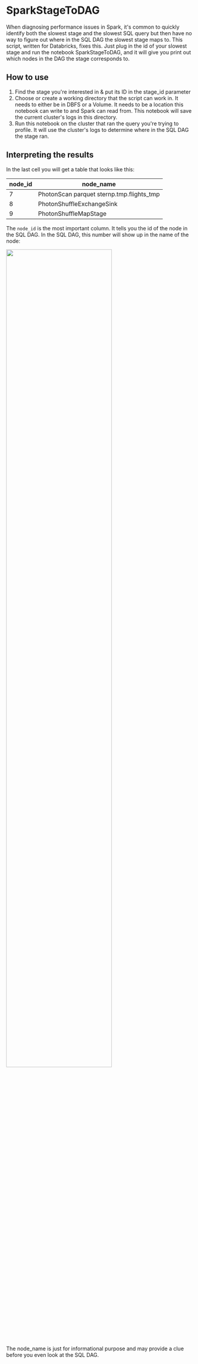 # SparkStageToDAG

When diagnosing performance issues in Spark, it's common to quickly identify both the slowest stage and the slowest SQL query but then have no way to figure out where in the SQL DAG the slowest stage maps to.  This script, written for Databricks, fixes this.  Just plug in the id of your slowest stage and run the notebook SparkStageToDAG, and it will give you print out which nodes in the DAG the stage corresponds to.

## How to use

1. Find the stage you're interested in & put its ID in the stage_id parameter
1. Choose or create a working directory that the script can work in.  It needs to either be in DBFS or a Volume.  It needs to be a location this notebook can write to and Spark can read from.  This notebook will save the current cluster's logs in this directory.
1. Run this notebook on the cluster that ran the query you're trying to profile.  It will use the cluster's logs to determine where in the SQL DAG the stage ran.

## Interpreting the results

In the last cell you will get a table that looks like this:

|node_id|node_name|
|-------|---------|
|7|PhotonScan parquet sternp.tmp.flights_tmp|
|8|PhotonShuffleExchangeSink|
|9|PhotonShuffleMapStage|

The `node_id` is the most important column.  It tells you the id of the node in the SQL DAG.  In the SQL DAG, this number will show up in the name of the node:  

<img src="https://peterstern.blob.core.windows.net/publicfiles/get_stage_sql_dag.png" width=75%>

The node_name is just for informational purpose and may provide a clue before you even look at the SQL DAG.  
